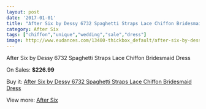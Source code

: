 ```yaml
---
layout: post
date: '2017-01-01'
title: "After Six by Dessy 6732 Spaghetti Straps Lace Chiffon Bridesmaid Dress"
category: After Six
tags: ["chiffon","unique","wedding","sale","dress"]
image: http://www.eudances.com/13400-thickbox_default/after-six-by-dessy-6732-spaghetti-straps-lace-chiffon-bridesmaid-dress.jpg
---
```

After Six by Dessy 6732 Spaghetti Straps Lace Chiffon Bridesmaid Dress

On Sales: **$226.99**
<a href="https://www.eudances.com/en/after-six/4046-after-six-by-dessy-6732-spaghetti-straps-lace-chiffon-bridesmaid-dress.html"><amp-img layout="responsive" width="600" height="600" src="//www.eudances.com/13400-thickbox_default/after-six-by-dessy-6732-spaghetti-straps-lace-chiffon-bridesmaid-dress.jpg" alt="After Six by Dessy 6732 Spaghetti Straps Lace Chiffon Bridesmaid Dress 0" /></a>
<a href="https://www.eudances.com/en/after-six/4046-after-six-by-dessy-6732-spaghetti-straps-lace-chiffon-bridesmaid-dress.html"><amp-img layout="responsive" width="600" height="600" src="//www.eudances.com/13401-thickbox_default/after-six-by-dessy-6732-spaghetti-straps-lace-chiffon-bridesmaid-dress.jpg" alt="After Six by Dessy 6732 Spaghetti Straps Lace Chiffon Bridesmaid Dress 1" /></a>
<a href="https://www.eudances.com/en/after-six/4046-after-six-by-dessy-6732-spaghetti-straps-lace-chiffon-bridesmaid-dress.html"><amp-img layout="responsive" width="600" height="600" src="//www.eudances.com/13402-thickbox_default/after-six-by-dessy-6732-spaghetti-straps-lace-chiffon-bridesmaid-dress.jpg" alt="After Six by Dessy 6732 Spaghetti Straps Lace Chiffon Bridesmaid Dress 2" /></a>
<a href="https://www.eudances.com/en/after-six/4046-after-six-by-dessy-6732-spaghetti-straps-lace-chiffon-bridesmaid-dress.html"><amp-img layout="responsive" width="600" height="600" src="//www.eudances.com/13403-thickbox_default/after-six-by-dessy-6732-spaghetti-straps-lace-chiffon-bridesmaid-dress.jpg" alt="After Six by Dessy 6732 Spaghetti Straps Lace Chiffon Bridesmaid Dress 3" /></a>

Buy it: [After Six by Dessy 6732 Spaghetti Straps Lace Chiffon Bridesmaid Dress](https://www.eudances.com/en/after-six/4046-after-six-by-dessy-6732-spaghetti-straps-lace-chiffon-bridesmaid-dress.html "After Six by Dessy 6732 Spaghetti Straps Lace Chiffon Bridesmaid Dress")

View more: [After Six](https://www.eudances.com/en/50-after-six "After Six")